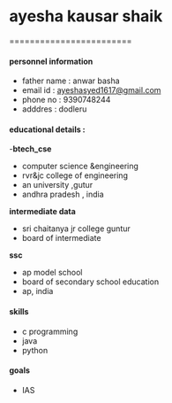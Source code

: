 # ayesha kausar shaik
========================
#### personnel information

- father name : anwar basha
- email id : ayeshasyed1617@gmail.com
- phone no : 9390748244
- adddres  : dodleru

#### educational details :

-**btech_cse**
-  computer science &engineering
-  rvr&jc college of engineering 
- an university ,gutur
-  andhra pradesh , india

**intermediate data**
- sri chaitanya jr college guntur
- board of intermediate

**ssc**
- ap model school
- board of secondary school education
- ap, india

#### skills
- c programming
- java
- python 

#### goals
- IAS

